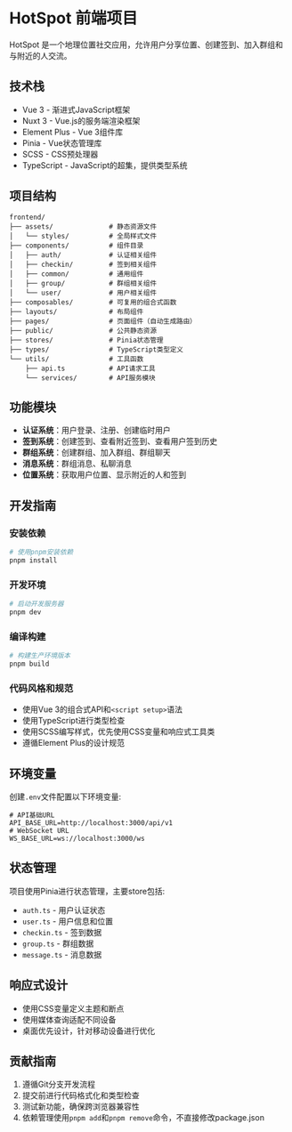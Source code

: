 # HotSpot 前端项目

HotSpot 是一个地理位置社交应用，允许用户分享位置、创建签到、加入群组和与附近的人交流。

## 技术栈

- Vue 3 - 渐进式JavaScript框架
- Nuxt 3 - Vue.js的服务端渲染框架
- Element Plus - Vue 3组件库
- Pinia - Vue状态管理库
- SCSS - CSS预处理器
- TypeScript - JavaScript的超集，提供类型系统

## 项目结构

```
frontend/
├── assets/              # 静态资源文件
│   └── styles/          # 全局样式文件
├── components/          # 组件目录
│   ├── auth/            # 认证相关组件
│   ├── checkin/         # 签到相关组件
│   ├── common/          # 通用组件
│   ├── group/           # 群组相关组件
│   └── user/            # 用户相关组件
├── composables/         # 可复用的组合式函数
├── layouts/             # 布局组件
├── pages/               # 页面组件（自动生成路由）
├── public/              # 公共静态资源
├── stores/              # Pinia状态管理
├── types/               # TypeScript类型定义
└── utils/               # 工具函数
    ├── api.ts           # API请求工具
    └── services/        # API服务模块
```

## 功能模块

- **认证系统**：用户登录、注册、创建临时用户
- **签到系统**：创建签到、查看附近签到、查看用户签到历史
- **群组系统**：创建群组、加入群组、群组聊天
- **消息系统**：群组消息、私聊消息
- **位置系统**：获取用户位置、显示附近的人和签到

## 开发指南

### 安装依赖

```bash
# 使用pnpm安装依赖
pnpm install
```

### 开发环境

```bash
# 启动开发服务器
pnpm dev
```

### 编译构建

```bash
# 构建生产环境版本
pnpm build
```

### 代码风格和规范

- 使用Vue 3的组合式API和`<script setup>`语法
- 使用TypeScript进行类型检查
- 使用SCSS编写样式，优先使用CSS变量和响应式工具类
- 遵循Element Plus的设计规范

## 环境变量

创建`.env`文件配置以下环境变量:

```env
# API基础URL
API_BASE_URL=http://localhost:3000/api/v1
# WebSocket URL
WS_BASE_URL=ws://localhost:3000/ws
```

## 状态管理

项目使用Pinia进行状态管理，主要store包括:

- `auth.ts` - 用户认证状态
- `user.ts` - 用户信息和位置
- `checkin.ts` - 签到数据
- `group.ts` - 群组数据
- `message.ts` - 消息数据

## 响应式设计

- 使用CSS变量定义主题和断点
- 使用媒体查询适配不同设备
- 桌面优先设计，针对移动设备进行优化

## 贡献指南

1. 遵循Git分支开发流程
2. 提交前进行代码格式化和类型检查
3. 测试新功能，确保跨浏览器兼容性
4. 依赖管理使用`pnpm add`和`pnpm remove`命令，不直接修改package.json

